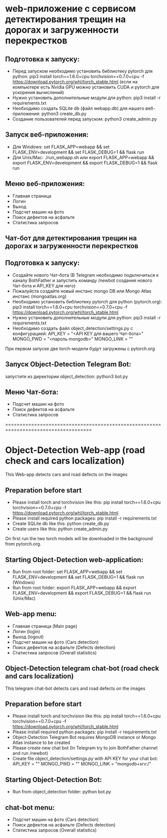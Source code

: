 # web-приложение с сервисом детектирования трещин на дорогах и загруженности перекрестков


## Подготовка к запуску:
- Перед запуском необходимо установить библиотеку pytorch для python: pip3 install torch==1.6.0+cpu torchvision==0.7.0+cpu -f https://download.pytorch.org/whl/torch_stable.html
(если на компьютере есть Nvidia GPU можно установить CUDA и pytorch для ускорения вычислений)
- Нужно установить дополнительные модули для python: pip3 install -r requirements.txt
- Необходимо создать SQLite db (файл webapp.db) для нашего веб-приложения: python3 create_db.py
- Создание пользователей перед запуском: python3 create_admin.py

## Запуск веб-приложения:
- Для Windows: set FLASK_APP=webapp && set FLASK_ENV=development && set FLASK_DEBUG=1 && flask run
- Для Unix/Mac: ./run_webapp.sh или
export FLASK_APP=webapp && export FLASK_ENV=development && export FLASK_DEBUG=1 && flask run

## Меню веб-приложения:
- Главная страница
- Логин
- Выход
- Подсчет машин на фото
- Поиск дефектов на асфальте
- Статистика запросов

## Чат-бот для детектирования трещин на дорогах и загруженности перекрестков


## Подготовка к запуску:
- Создайте нового Чат-бота (В Telegram необходимо подключиться к каналу BothFather и запустить команду /newbot создания нового Чат-бота и API_KEY для него)
- Пожалуйста создайте новый инстанс mongo DB или Mongo Atlas инстанс (mongoatlas.org)
- Необходимо установить библиотеку pytorch для python (pytorch.org): pip3 install torch==1.6.0+cpu torchvision==0.7.0+cpu -f https://download.pytorch.org/whl/torch_stable.html
- Нужно установить дополнительные модули для python: pip3 install -r requirements.txt
- Необходимо создать файл object_detection/settings.py с конфигурацией:
API_KEY = "<API KEY для вашего Чат-бота>"
MONGO_PWD = "<пароль mongodb>"
MONGO_LINK = "<mongodb url>"

При первом запуске две torch-модели будут загружены с pytorch.org

## Запуск Object-Detection Telegram Bot:
запустите из директории object_detection: python3 bot.py


## Меню Чат-бота:
- Подсчет машин на фото
- Поиск дефектов на асфальте
- Статистика запросов

====================================================================================
# Object-Detection Web-app (road check and cars localization)
This Web-app detects cars and road defects on the images

## Preparation before start
- Please install torch and torchvision like this: pip install torch==1.6.0+cpu torchvision==0.7.0+cpu -f https://download.pytorch.org/whl/torch_stable.html
- Please install required python packages: pip install -r requirements.txt
- Create SQLite db like this: python create_db.py
- Create users like this: python create_admin.py

On first run the two torch models will be downloaded in the background from pytorch.org.

## Starting Object-Detection web-application:
- Run from root folder: set FLASK_APP=webapp && set FLASK_ENV=development && set FLASK_DEBUG=1 && flask run (Windows)
- Run from root folder: export FLASK_APP=webapp && export FLASK_ENV=development && export FLASK_DEBUG=1 && flask run (Unix/Mac)

## Web-app menu:
- Главная страница (Main page)
- Логин (login)
- Выход (logout)
- Подсчет машин на фото (Cars detection)
- Поиск дефектов на асфальте (Defects detection)
- Статистика запросов (Overall statistics)


## Object-Detection telegram chat-bot (road check and cars localization)
This telegram chat-bot detects cars and road defects on the images

## Preparation before start
- Please install torch and torchvision like this: pip install torch==1.6.0+cpu torchvision==0.7.0+cpu -f https://download.pytorch.org/whl/torch_stable.html
- Please install required python packages: pip install -r requirements.txt
- Object-Detection Telegram Bot requires MongoDB instance or Mongo Atlas instance to be created
- Please create new chat bot (In Telegram try to join BothFather channel and run /newbot)
- Create file object_detection/settings.py with API KEY for your chat bot:
API_KEY = "<chat-bot API KEY>"
MONGO_PWD = ""
MONGO_LINK = "mongodb+srv:/"

## Starting Object-Detection Bot:
- Run from object_detection folder: python bot.py

## chat-bot menu:
- Подсчет машин на фото (Cars detection)
- Поиск дефектов на асфальте (Defects detection)
- Статистика запросов (Overall statistics)

